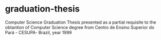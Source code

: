 # graduation-thesis
Computer Science Graduation Thesis presented as a partial requisite to the obtantion of Computer Science degree from  Centro de Ensino Superior do Pará - CESUPA- Brazil, year 1999
